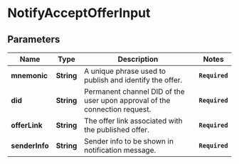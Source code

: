 # NotifyAcceptOfferInput
## Parameters

| Name | Type | Description | Notes |
|------------ | ------------- | ------------- | -------------|
| **mnemonic** | **String** | A unique phrase used to publish and identify the offer. | **`Required`**   |
| **did** | **String** | Permanent channel DID of the user upon approval of the connection request. | **`Required`**   |
| **offerLink** | **String** | The offer link associated with the published offer. | **`Required`**   |
| **senderInfo** | **String** | Sender info to be shown in notification message. | **`Required`**   |

